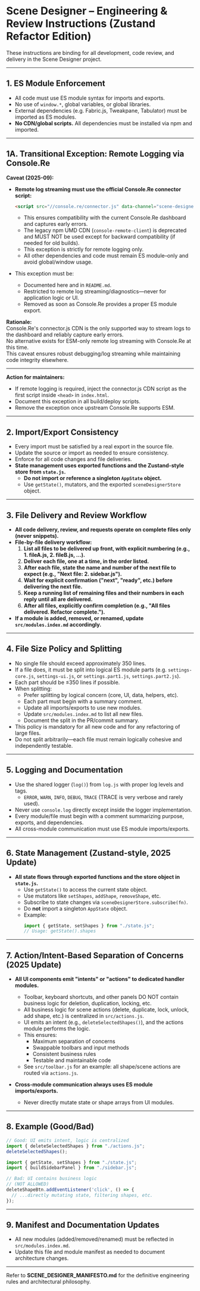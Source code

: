 # Scene Designer – Engineering & Review Instructions (Zustand Refactor Edition)

These instructions are binding for all development, code review, and delivery in the Scene Designer project.

---

## 1. **ES Module Enforcement**

- All code must use ES module syntax for imports and exports.
- No use of `window.*`, global variables, or global libraries.
- External dependencies (e.g. Fabric.js, Tweakpane, Tabulator) must be imported as ES modules.
- **No CDN/global scripts.** All dependencies must be installed via npm and imported.

---

## 1A. **Transitional Exception: Remote Logging via Console.Re**

**Caveat (2025-09):**

- **Remote log streaming must use the official Console.Re connector script:**
  ```html
  <script src="//console.re/connector.js" data-channel="scene-designer"></script>
  ```
  - This ensures compatibility with the current Console.Re dashboard and captures early errors.
  - The legacy npm UMD CDN (`console-remote-client`) is deprecated and MUST NOT be used except for backward compatibility (if needed for old builds).
  - This exception is strictly for remote logging only.
  - All other dependencies and code must remain ES module–only and avoid global/window usage.

- This exception must be:
    - Documented here and in `README.md`.
    - Restricted to remote log streaming/diagnostics—never for application logic or UI.
    - Removed as soon as Console.Re provides a proper ES module export.

**Rationale:**  
Console.Re's connector.js CDN is the only supported way to stream logs to the dashboard and reliably capture early errors.  
No alternative exists for ESM-only remote log streaming with Console.Re at this time.  
This caveat ensures robust debugging/log streaming while maintaining code integrity elsewhere.

---

**Action for maintainers:**  
- If remote logging is required, inject the connector.js CDN script as the first script inside `<head>` in `index.html`.
- Document this exception in all build/deploy scripts.
- Remove the exception once upstream Console.Re supports ESM.

---

## 2. **Import/Export Consistency**

- Every import must be satisfied by a real export in the source file.
- Update the source or import as needed to ensure consistency.
- Enforce for all code changes and file deliveries.
- **State management uses exported functions and the Zustand-style store from `state.js`.**
    - **Do not import or reference a singleton `AppState` object.**
    - Use `getState()`, mutators, and the exported `sceneDesignerStore` object.

---

## 3. **File Delivery and Review Workflow**

- **All code delivery, review, and requests operate on complete files only (never snippets).**
- **File-by-file delivery workflow:**
    1. **List all files to be delivered up front, with explicit numbering (e.g., 1. fileA.js, 2. fileB.js, ...).**
    2. **Deliver each file, one at a time, in the order listed.**
    3. **After each file, state the name and number of the next file to expect (e.g., "Next file: 2. sidebar.js").**
    4. **Wait for explicit confirmation ("next", "ready", etc.) before delivering the next file.**
    5. **Keep a running list of remaining files and their numbers in each reply until all are delivered.**
    6. **After all files, explicitly confirm completion (e.g., "All files delivered. Refactor complete.").**
- **If a module is added, removed, or renamed, update `src/modules.index.md` accordingly.**

---

## 4. **File Size Policy and Splitting**

- No single file should exceed approximately 350 lines.
- If a file does, it must be split into logical ES module parts (e.g. `settings-core.js`, `settings-ui.js`, or `settings.part1.js`, `settings.part2.js`).
- Each part should be ≤350 lines if possible.
- When splitting:
    - Prefer splitting by logical concern (core, UI, data, helpers, etc).
    - Each part must begin with a summary comment.
    - Update all imports/exports to use new modules.
    - Update `src/modules.index.md` to list all new files.
    - Document the split in the PR/commit summary.
- This policy is mandatory for all new code and for any refactoring of large files.
- Do not split arbitrarily—each file must remain logically cohesive and independently testable.

---

## 5. **Logging and Documentation**

- Use the shared logger (`log()`) from `log.js` with proper log levels and tags.
    - `ERROR`, `WARN`, `INFO`, `DEBUG`, `TRACE` (TRACE is very verbose and rarely used).
- Never use `console.log` directly except inside the logger implementation.
- Every module/file must begin with a comment summarizing purpose, exports, and dependencies.
- All cross-module communication must use ES module imports/exports.

---

## 6. **State Management (Zustand-style, 2025 Update)**

- **All state flows through exported functions and the store object in `state.js`.**
    - Use `getState()` to access the current state object.
    - Use mutators like `setShapes`, `addShape`, `removeShape`, etc.
    - Subscribe to state changes via `sceneDesignerStore.subscribe(fn)`.
    - Do **not** import a singleton `AppState` object.
    - Example:
        ```js
        import { getState, setShapes } from "./state.js";
        // Usage: getState().shapes
        ```

---

## 7. **Action/Intent-Based Separation of Concerns (2025 Update)**

- **All UI components emit "intents" or "actions" to dedicated handler modules.**
    - Toolbar, keyboard shortcuts, and other panels DO NOT contain business logic for deletion, duplication, locking, etc.
    - All business logic for scene actions (delete, duplicate, lock, unlock, add shape, etc.) is centralized in `src/actions.js`.
    - UI emits an intent (e.g., `deleteSelectedShapes()`), and the actions module performs the logic.
    - This ensures:
        - Maximum separation of concerns
        - Swappable toolbars and input methods
        - Consistent business rules
        - Testable and maintainable code
    - See `src/toolbar.js` for an example: all shape/scene actions are routed via `actions.js`.

- **Cross-module communication always uses ES module imports/exports.**
    - Never directly mutate state or shape arrays from UI modules.

---

## 8. **Example (Good/Bad)**

```js
// Good: UI emits intent, logic is centralized
import { deleteSelectedShapes } from "./actions.js";
deleteSelectedShapes();

import { getState, setShapes } from "./state.js";
import { buildSidebarPanel } from "./sidebar.js";

// Bad: UI contains business logic
// (NOT ALLOWED)
deleteShapeBtn.addEventListener('click', () => {
  // ...directly mutating state, filtering shapes, etc.
});
```

---

## 9. **Manifest and Documentation Updates**

- All new modules (added/removed/renamed) must be reflected in `src/modules.index.md`.
- Update this file and module manifest as needed to document architecture changes.

---

Refer to **SCENE_DESIGNER_MANIFESTO.md** for the definitive engineering rules and architectural philosophy.

